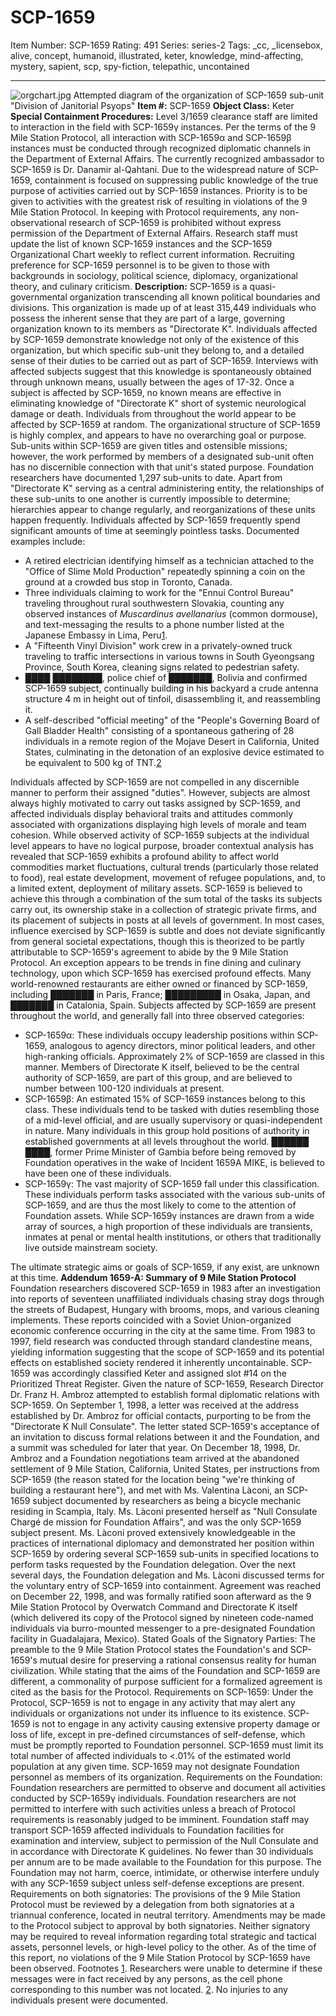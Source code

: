 # SCP-1659
Item Number: SCP-1659
Rating: 491
Series: series-2
Tags: _cc, _licensebox, alive, concept, humanoid, illustrated, keter, knowledge, mind-affecting, mystery, sapient, scp, spy-fiction, telepathic, uncontained

---

![orgchart.jpg](https://scp-wiki.wdfiles.com/local--files/scp-1659/orgchart.jpg)
Attempted diagram of the organization of SCP-1659 sub-unit "Division of Janitorial Psyops"
**Item #:** SCP-1659
**Object Class:** Keter
**Special Containment Procedures:** Level 3/1659 clearance staff are limited to interaction in the field with SCP-1659γ instances. Per the terms of the 9 Mile Station Protocol, all interaction with SCP-1659α and SCP-1659β instances must be conducted through recognized diplomatic channels in the Department of External Affairs. The currently recognized ambassador to SCP-1659 is Dr. Danamir al-Qahtani.
Due to the widespread nature of SCP-1659, containment is focused on suppressing public knowledge of the true purpose of activities carried out by SCP-1659 instances. Priority is to be given to activities with the greatest risk of resulting in violations of the 9 Mile Station Protocol. In keeping with Protocol requirements, any non-observational research of SCP-1659 is prohibited without express permission of the Department of External Affairs.
Research staff must update the list of known SCP-1659 instances and the SCP-1659 Organizational Chart weekly to reflect current information. Recruiting preference for SCP-1659 personnel is to be given to those with backgrounds in sociology, political science, diplomacy, organizational theory, and culinary criticism.
**Description:** SCP-1659 is a quasi-governmental organization transcending all known political boundaries and divisions. This organization is made up of at least 315,449 individuals who possess the inherent sense that they are part of a large, governing organization known to its members as "Directorate K". Individuals affected by SCP-1659 demonstrate knowledge not only of the existence of this organization, but which specific sub-unit they belong to, and a detailed sense of their duties to be carried out as part of SCP-1659. Interviews with affected subjects suggest that this knowledge is spontaneously obtained through unknown means, usually between the ages of 17-32. Once a subject is affected by SCP-1659, no known means are effective in eliminating knowledge of "Directorate K" short of systemic neurological damage or death. Individuals from throughout the world appear to be affected by SCP-1659 at random.
The organizational structure of SCP-1659 is highly complex, and appears to have no overarching goal or purpose. Sub-units within SCP-1659 are given titles and ostensible missions; however, the work performed by members of a designated sub-unit often has no discernible connection with that unit's stated purpose. Foundation researchers have documented 1,297 sub-units to date. Apart from "Directorate K" serving as a central administering entity, the relationships of these sub-units to one another is currently impossible to determine; hierarchies appear to change regularly, and reorganizations of these units happen frequently.
Individuals affected by SCP-1659 frequently spend significant amounts of time at seemingly pointless tasks. Documented examples include:
  * A retired electrician identifying himself as a technician attached to the "Office of Slime Mold Production" repeatedly spinning a coin on the ground at a crowded bus stop in Toronto, Canada.
  * Three individuals claiming to work for the "Ennui Control Bureau" traveling throughout rural southwestern Slovakia, counting any observed instances of _Muscardinus avellanarius_ (common dormouse), and text-messaging the results to a phone number listed at the Japanese Embassy in Lima, Peru[1](javascript:;).
  * A "Fifteenth Vinyl Division" work crew in a privately-owned truck traveling to traffic intersections in various towns in South Gyeongsang Province, South Korea, cleaning signs related to pedestrian safety.
  * ████ ████████, police chief of ███████, Bolivia and confirmed SCP-1659 subject, continually building in his backyard a crude antenna structure 4 m in height out of tinfoil, disassembling it, and reassembling it.
  * A self-described "official meeting" of the "People's Governing Board of Gall Bladder Health" consisting of a spontaneous gathering of 28 individuals in a remote region of the Mojave Desert in California, United States, culminating in the detonation of an explosive device estimated to be equivalent to 500 kg of TNT.[2](javascript:;)

Individuals affected by SCP-1659 are not compelled in any discernible manner to perform their assigned "duties". However, subjects are almost always highly motivated to carry out tasks assigned by SCP-1659, and affected individuals display behavioral traits and attitudes commonly associated with organizations displaying high levels of morale and team cohesion.
While observed activity of SCP-1659 subjects at the individual level appears to have no logical purpose, broader contextual analysis has revealed that SCP-1659 exhibits a profound ability to affect world commodities market fluctuations, cultural trends (particularly those related to food), real estate development, movement of refugee populations, and, to a limited extent, deployment of military assets. SCP-1659 is believed to achieve this through a combination of the sum total of the tasks its subjects carry out, its ownership stake in a collection of strategic private firms, and its placement of subjects in posts at all levels of government. In most cases, influence exercised by SCP-1659 is subtle and does not deviate significantly from general societal expectations, though this is theorized to be partly attributable to SCP-1659's agreement to abide by the 9 Mile Station Protocol. An exception appears to be trends in fine dining and culinary technology, upon which SCP-1659 has exercised profound effects. Many world-renowned restaurants are either owned or financed by SCP-1659, including ███████ in Paris, France; █████████ in Osaka, Japan, and ███████ in Catalonia, Spain.
Subjects affected by SCP-1659 are present throughout the world, and generally fall into three observed categories:
  * SCP-1659α: These individuals occupy leadership positions within SCP-1659, analogous to agency directors, minor political leaders, and other high-ranking officials. Approximately 2% of SCP-1659 are classed in this manner. Members of Directorate K itself, believed to be the central authority of SCP-1659, are part of this group, and are believed to number between 100-120 individuals at present.
  * SCP-1659β: An estimated 15% of SCP-1659 instances belong to this class. These individuals tend to be tasked with duties resembling those of a mid-level official, and are usually supervisory or quasi-independent in nature. Many individuals in this group hold positions of authority in established governments at all levels throughout the world. ██████ ████, former Prime Minister of Gambia before being removed by Foundation operatives in the wake of Incident 1659A MIKE, is believed to have been one of these individuals.
  * SCP-1659γ: The vast majority of SCP-1659 fall under this classification. These individuals perform tasks associated with the various sub-units of SCP-1659, and are thus the most likely to come to the attention of Foundation assets. While SCP-1659γ instances are drawn from a wide array of sources, a high proportion of these individuals are transients, inmates at penal or mental health institutions, or others that traditionally live outside mainstream society.

The ultimate strategic aims or goals of SCP-1659, if any exist, are unknown at this time.
**Addendum 1659-A: Summary of 9 Mile Station Protocol**
Foundation researchers discovered SCP-1659 in 1983 after an investigation into reports of seventeen unaffiliated individuals chasing stray dogs through the streets of Budapest, Hungary with brooms, mops, and various cleaning implements. These reports coincided with a Soviet Union-organized economic conference occurring in the city at the same time.
From 1983 to 1997, field research was conducted through standard clandestine means, yielding information suggesting that the scope of SCP-1659 and its potential effects on established society rendered it inherently uncontainable. SCP-1659 was accordingly classified Keter and assigned slot #14 on the Prioritized Threat Register. Given the nature of SCP-1659, Research Director Dr. Franz H. Ambroz attempted to establish formal diplomatic relations with SCP-1659.
On September 1, 1998, a letter was received at the address established by Dr. Ambroz for official contacts, purporting to be from the "Directorate K Null Consulate". The letter stated SCP-1659's acceptance of an invitation to discuss formal relations between it and the Foundation, and a summit was scheduled for later that year.
On December 18, 1998, Dr. Ambroz and a Foundation negotiations team arrived at the abandoned settlement of 9 Mile Station, California, United States, per instructions from SCP-1659 (the reason stated for the location being "we're thinking of building a restaurant here"), and met with Ms. Valentina Làconi, an SCP-1659 subject documented by researchers as being a bicycle mechanic residing in Scampìa, Italy. Ms. Làconi presented herself as "Null Consulate Chargé de mission for Foundation Affairs", and was the only SCP-1659 subject present.
Ms. Làconi proved extensively knowledgeable in the practices of international diplomacy and demonstrated her position within SCP-1659 by ordering several SCP-1659 sub-units in specified locations to perform tasks requested by the Foundation delegation. Over the next several days, the Foundation delegation and Ms. Làconi discussed terms for the voluntary entry of SCP-1659 into containment. Agreement was reached on December 22, 1998, and was formally ratified soon afterward as the 9 Mile Station Protocol by Overwatch Command and Directorate K itself (which delivered its copy of the Protocol signed by nineteen code-named individuals via burro-mounted messenger to a pre-designated Foundation facility in Guadalajara, Mexico).
Stated Goals of the Signatory Parties: The preamble to the 9 Mile Station Protocol states the Foundation's and SCP-1659's mutual desire for preserving a rational consensus reality for human civilization. While stating that the aims of the Foundation and SCP-1659 are different, a commonality of purpose sufficient for a formalized agreement is cited as the basis for the Protocol.
Requirements on SCP-1659: Under the Protocol, SCP-1659 is not to engage in any activity that may alert any individuals or organizations not under its influence to its existence.
SCP-1659 is not to engage in any activity causing extensive property damage or loss of life, except in pre-defined circumstances of self-defense, which must be promptly reported to Foundation personnel.
SCP-1659 must limit its total number of affected individuals to <.01% of the estimated world population at any given time.
SCP-1659 may not designate Foundation personnel as members of its organization.
Requirements on the Foundation: Foundation researchers are permitted to observe and document all activities conducted by SCP-1659γ individuals. Foundation researchers are not permitted to interfere with such activities unless a breach of Protocol requirements is reasonably judged to be imminent.
Foundation staff may transport SCP-1659 affected individuals to Foundation facilities for examination and interview, subject to permission of the Null Consulate and in accordance with Directorate K guidelines. No fewer than 30 individuals per annum are to be made available to the Foundation for this purpose.
The Foundation may not harm, coerce, intimidate, or otherwise interfere unduly with any SCP-1659 subject unless self-defense exceptions are present.
Requirements on both signatories: The provisions of the 9 Mile Station Protocol must be reviewed by a delegation from both signatories at a triannual conference, located in neutral territory. Amendments may be made to the Protocol subject to approval by both signatories.
Neither signatory may be required to reveal information regarding total strategic and tactical assets, personnel levels, or high-level policy to the other.
As of the time of this report, no violations of the 9 Mile Station Protocol by SCP-1659 have been observed.
Footnotes
[1](javascript:;). Researchers were unable to determine if these messages were in fact received by any persons, as the cell phone corresponding to this number was not located.
[2](javascript:;). No injuries to any individuals present were documented.